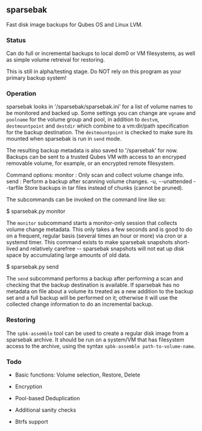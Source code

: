 ## sparsebak

Fast disk image backups for Qubes OS and Linux LVM.

### Status

Can do full or incremental backups to local dom0 or VM filesystems, as well as
simple volume retreival for restoring.

This is still in alpha/testing stage. Do NOT rely on this program as your primary backup system!

### Operation

sparsebak looks in '/sparsebak/sparsebak.ini' for a list of volume names to
be monitored and backed up. Some settings you can change are `vgname` and `poolname`
for the volume group and pool, in addition to `destvm`, `destmountpoint` and `destdir`
which combine to a vm:dir/path specification for the backup destination. The
`destmountpoint` is checked to make sure its mounted when sparsebak is run in `send` mode.

The resulting backup metadata is also saved to '/sparsebak' for now. Backups
can be sent to a trusted Qubes VM with access to an
encryped removable volume, for example, or an encrypted remote filesystem.

Command options:
  monitor : Only scan and collect volume change info.
  send : Perform a backup after scanning volume changes.
  -u, --unattended
  --tarfile	Store backups in tar files instead of chunks (cannot be pruned).

The subcommands can be invoked on the command line like so:

   $ sparsebak.py monitor

The `monitor` subcommand starts a monitor-only session
that collects volume change metadata. This only takes a few seconds and is good
to do on a frequent, regular basis (several times an hour or more) via cron or a
systemd timer. This command
exists to make sparsebak snapshots short-lived and relatively carefree --
sparsebak snapshots will not eat up disk space by accumulating large amounts of old data.

   $ sparsebak.py send

The `send` subcommand performs a backup after performing a scan and checking
that the backup destination is available. If sparsebak has no metadata on file about a
volume its treated as a new addition to the backup set and a full backup will
be performed on it; otherwise it will use the collected change information to do an
incremental backup.

### Restoring

The `spbk-assemble` tool can be used to create a regular disk image from a
sparsebak archive. It should be run on a system/VM that has filesystem access
to the archive, using the syntax `spbk-assemble path-to-volume-name`.

### Todo

* Basic functions: Volume selection, Restore, Delete

* Encryption

* Pool-based Deduplication

* Additional sanity checks

* Btrfs support
